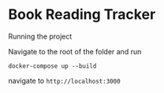 # Book Reading Tracker

Running the project

Navigate to the root of the folder and run

`docker-compose up --build`

navigate to `http://localhost:3000`
